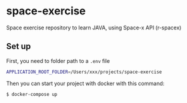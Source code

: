 # space-exercise

Space exercise repository to learn JAVA, using Space-x API (r-spacex)

## Set up 

First, you need to folder path to a `.env` file 

```bash
APPLICATION_ROOT_FOLDER=/Users/xxx/projects/space-exercise
```

Then you can start your project with docker with this command: 

```bash
$ docker-compose up
```